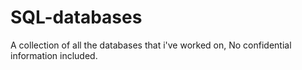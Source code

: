 # SQL-databases
A collection of all the databases that i've worked on, No confidential information included.